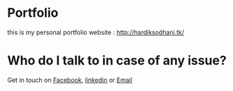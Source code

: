 # Portfolio
this is my personal portfolio website : http://hardiksodhani.tk/

# Who do I talk to in case of any issue? 
Get in touch on [Facebook](https://www.facebook.com/hsodhani1), [linkedin](https://www.linkedin.com/in/hardiksodhani/) or [Email](mailto:hardik.sodhani@gmail.com)
